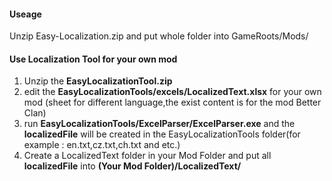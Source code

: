 #### Useage
Unzip Easy-Localization.zip and put whole folder into GameRoots/Mods/

#### Use Localization Tool for your own mod
1. Unzip the **EasyLocalizationTool.zip**
2. edit the **EasyLocalizationTools/excels/LocalizedText.xlsx** for your own mod (sheet for different language,the exist content is for the mod Better Clan)
3. run  **EasyLocalizationTools/ExcelParser/ExcelParser.exe** and the **localizedFile** will be created in the EasyLocalizationTools folder(for example : en.txt,cz.txt,ch.txt and etc.)
4. Create a LocalizedText folder in your Mod Folder and put all **localizedFile** into **(Your Mod Folder)/LocalizedText/**
